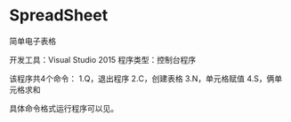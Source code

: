 # SpreadSheet
简单电子表格

开发工具：Visual Studio 2015
程序类型：控制台程序

该程序共4个命令：
1.Q，退出程序
2.C，创建表格
3.N，单元格赋值
4.S，俩单元格求和

具体命令格式运行程序可以见。
